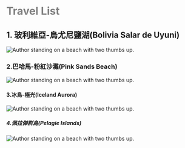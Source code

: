 <script>
  $(document).ready(function() {
$("#target1").addClass("animated bounce");
  });
</script>

<link rel="stylesheet" href="https://unpkg.com/purecss@1.0.0/build/pure-min.css" integrity="sha384-nn4HPE8lTHyVtfCBi5yW9d20FjT8BJwUXyWZT9InLYax14RDjBj46LmSztkmNP9w" crossorigin="anonymous">
<h1 style="color:gray">Travel List</h1>
<h2 id="target1"> 1. 玻利維亞-烏尤尼鹽湖(Bolivia Salar de Uyuni)</h2>
<img src="https://i2.wp.com/www.tourlatin.com/wp-content/uploads/2017/02/uyuni01.jpg?resize=1170%2C775" alt="Author standing on a beach with two thumbs up. ">
<h3>2.巴哈馬-粉紅沙灘(Pink Sands Beach)</h3>
<img src="https://attach.setn.com/newsimages/2016/03/10/466048-PH.jpg" alt="Author standing on a beach with two thumbs up. ">
<h4 >3.冰島-極光(Iceland Aurora)</h4>
<img src="https://blog.hotelscombined.com.tw/wp-content/uploads/2017/06/feature-picture-3.jpg" alt="Author standing on a beach with two thumbs up. ">
<h5>4.佩拉傑群島(Pelagie Islands)</h5>
<img src="http://imgcld.zenfs.com/prod/tw_travel/13405980518060_500.jpg" alt="Author standing on a beach with two thumbs up. ">
